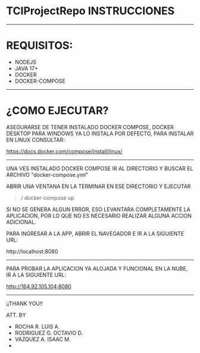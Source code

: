 # TCIProjectRepo INSTRUCCIONES
----------------------------------

# REQUISITOS:

* NODEJS
* JAVA 17+
* DOCKER
* DOCKER-COMPOSE

----------------------------------

# ¿COMO EJECUTAR?

ASEGURARSE DE TENER INSTALADO DOCKER COMPOSE, DOCKER DESKTOP PARA WINDOWS YA LO INSTALA POR DEFECTO,
PARA INSTALAR EN LINUX CONSULTAR:

https://docs.docker.com/compose/install/linux/

----------------------------------

 UNA VES INSTALADO DOCKER COMPOSE IR AL DIRECTORIO Y BUSCAR EL ARCHIVO 
 "docker-compose.yml"

 ABRIR UNA VENTANA EN LA TERMINAR EN ESE DIRECTORIO Y EJECUTAR

 >/ docker-compose up

 SI NO SE GENERA ALGUN ERROR, ESO LEVANTARA COMPLETAMENTE LA APLICACION, POR LO QUE NO ES 
 NECESARIO REALIZAR ALGUNA ACCION ADICIONAL.

 PARA INGRESAR A LA APP, ABRIR EL NAVEGADOR E IR A LA SIGUIENTE URL:

 http://localhost:8080

 ------------------------------------
 PARA PROBAR LA APLICACION YA ALOJADA Y FUNCIONAL EN LA NUBE,
 IR A LA SIGUIENTE URL:

 http://164.92.105.104:8080

 ------------------------------------
 ¡¡THANK YOU!!

 ATT. BY 

* ROCHA R. LUIS A.
* RODRIGUEZ G. OCTAVIO D.
* VAZQUEZ A. ISAAC M.
* 
 

